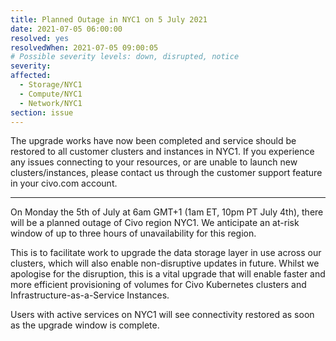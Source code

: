 ```yaml
---
title: Planned Outage in NYC1 on 5 July 2021
date: 2021-07-05 06:00:00
resolved: yes
resolvedWhen: 2021-07-05 09:00:05
# Possible severity levels: down, disrupted, notice
severity:
affected:
  - Storage/NYC1
  - Compute/NYC1
  - Network/NYC1
section: issue
---
```

The upgrade works have now been completed and service should be restored to all customer clusters and instances in NYC1. If you experience any issues connecting to your resources, or are unable to launch new clusters/instances, please contact us through the customer support feature in your civo.com account.

---
On Monday the 5th of July at 6am GMT+1 (1am ET, 10pm PT July 4th), there will be a planned outage of Civo region NYC1. We anticipate an at-risk window of up to three hours of unavailability for this region. 

This is to facilitate work to upgrade the data storage layer in use across our clusters, which will also enable non-disruptive updates in future. Whilst we apologise for the disruption, this is a vital upgrade that will enable faster and more efficient provisioning of volumes for Civo Kubernetes clusters and Infrastructure-as-a-Service Instances.

Users with active services on NYC1 will see connectivity restored as soon as the upgrade window is complete.

